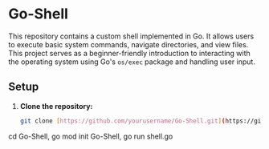 # Go-Shell

This repository contains a custom shell implemented in Go. It allows users to execute basic system commands, navigate directories, and view files. This project serves as a beginner-friendly introduction to interacting with the operating system using Go's `os/exec` package and handling user input.

## Setup

1. **Clone the repository:**

   ```bash
   git clone [https://github.com/yourusername/Go-Shell.git](https://github.com/yourusername/Go-Shell.git)
cd Go-Shell,
go mod init Go-Shell,
go run shell.go
